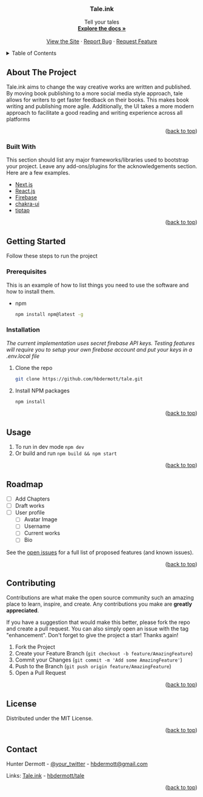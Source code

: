 <div id="top"></div>
<!--
*** Thanks for checking out the Best-README-Template. If you have a suggestion
*** that would make this better, please fork the repo and create a pull request
*** or simply open an issue with the tag "enhancement".
*** Don't forget to give the project a star!
*** Thanks again! Now go create something AMAZING! :D
-->



<!-- PROJECT SHIELDS -->
<!--
*** I'm using markdown "reference style" links for readability.
*** Reference links are enclosed in brackets [ ] instead of parentheses ( ).
*** See the bottom of this document for the declaration of the reference variables
*** for contributors-url, forks-url, etc. This is an optional, concise syntax you may use.
*** https://www.markdownguide.org/basic-syntax/#reference-style-links
-->
<!-- [![Contributors][contributors-shield]][contributors-url]
[![Forks][forks-shield]][forks-url]
[![Stargazers][stars-shield]][stars-url]
[![Issues][issues-shield]][issues-url]
[![MIT License][license-shield]][license-url]
[![LinkedIn][linkedin-shield]][linkedin-url] -->



<!-- PROJECT LOGO -->
<br />
<div align="center">
  <a href="https://tale.ink">
<!--     ![Vector logo png](https://raw.githubusercontent.com/47306691/152618644-43edd531-3da5-43fd-9c25-69cc330abebe.png) -->
  </a>

  <h3 align="center">Tale.ink</h3>

  <p align="center">
    Tell your tales
    <br />
    <a href="https://github.com/hbdermott/tale"><strong>Explore the docs »</strong></a>
    <br />
    <br />
    <a href="https://tale.ink">View the Site</a>
    ·
    <a href="https://github.com/hbdermott/tale/issues">Report Bug</a>
    ·
    <a href="https://github.com/hbdermott/tale/issues">Request Feature</a>
  </p>
</div>



<!-- TABLE OF CONTENTS -->
<details>
  <summary>Table of Contents</summary>
  <ol>
    <li>
      <a href="#about-the-project">About The Project</a>
      <ul>
        <li><a href="#built-with">Built With</a></li>
      </ul>
    </li>
    <li>
      <a href="#getting-started">Getting Started</a>
      <ul>
        <li><a href="#prerequisites">Prerequisites</a></li>
        <li><a href="#installation">Installation</a></li>
      </ul>
    </li>
    <li><a href="#usage">Usage</a></li>
    <li><a href="#roadmap">Roadmap</a></li>
    <li><a href="#contributing">Contributing</a></li>
    <li><a href="#license">License</a></li>
    <li><a href="#contact">Contact</a></li>
  </ol>
</details>



<!-- ABOUT THE PROJECT -->
## About The Project

<!-- [![Product Name Screen Shot][product-screenshot]](https://example.com) -->

Tale.ink aims to change the way creative works are written and published. By moving book publishing to a more social media style approach, tale allows for writers to get faster feedback on their books. This makes book writing and publishing more agile. Additionally, the UI takes a more modern approach to facilitate a good reading and writing experience across all platforms

<p align="right">(<a href="#top">back to top</a>)</p>



### Built With

This section should list any major frameworks/libraries used to bootstrap your project. Leave any add-ons/plugins for the acknowledgements section. Here are a few examples.

* [Next.js](https://nextjs.org/)
* [React.js](https://reactjs.org/)
* [Firebase](https://firebase.google.com/)
* [chakra-ui](https://chakra-ui.com/)
* [tiptap](https://tiptap.dev/)

<p align="right">(<a href="#top">back to top</a>)</p>



<!-- GETTING STARTED -->
## Getting Started

Follow these steps to run the project

### Prerequisites

This is an example of how to list things you need to use the software and how to install them.
* npm
  ```sh
  npm install npm@latest -g
  ```

### Installation

_The current implementation uses secret firebase API keys. Testing features will require you to setup your own firebase account and put your keys in a .env.local file_

1. Clone the repo
   ```sh
   git clone https://github.com/hbdermott/tale.git
   ```
2. Install NPM packages
   ```sh
   npm install
   ```
   
<p align="right">(<a href="#top">back to top</a>)</p>



<!-- USAGE EXAMPLES -->
## Usage

1. To run in dev mode
   ```npm dev```
2. Or build and run
   ```npm build && npm start```

<p align="right">(<a href="#top">back to top</a>)</p>



<!-- ROADMAP -->
## Roadmap

- [ ] Add Chapters
- [ ] Draft works
- [ ] User profile
    - [ ] Avatar Image
    - [ ] Username
    - [ ] Current works
    - [ ] Bio

See the [open issues](https://github.com/hbdermott/tale/issues) for a full list of proposed features (and known issues).

<p align="right">(<a href="#top">back to top</a>)</p>



<!-- CONTRIBUTING -->
## Contributing

Contributions are what make the open source community such an amazing place to learn, inspire, and create. Any contributions you make are **greatly appreciated**.

If you have a suggestion that would make this better, please fork the repo and create a pull request. You can also simply open an issue with the tag "enhancement".
Don't forget to give the project a star! Thanks again!

1. Fork the Project
2. Create your Feature Branch (`git checkout -b feature/AmazingFeature`)
3. Commit your Changes (`git commit -m 'Add some AmazingFeature'`)
4. Push to the Branch (`git push origin feature/AmazingFeature`)
5. Open a Pull Request

<p align="right">(<a href="#top">back to top</a>)</p>



<!-- LICENSE -->
## License

Distributed under the MIT License.

<p align="right">(<a href="#top">back to top</a>)</p>



<!-- CONTACT -->
## Contact

Hunter Dermott - [@your_twitter](https://twitter.com/your_username) - hbdermott@gmail.com

Links: [Tale.ink](https://tale.ink/read) - [hbdermott/tale](https://github.com/hbdermott/tale)

<p align="right">(<a href="#top">back to top</a>)</p>



<!-- MARKDOWN LINKS & IMAGES -->
<!-- https://www.markdownguide.org/basic-syntax/#reference-style-links -->
<!-- [contributors-shield]: https://img.shields.io/github/contributors/othneildrew/Best-README-Template.svg?style=for-the-badge
[contributors-url]: https://github.com/othneildrew/Best-README-Template/graphs/contributors
[forks-shield]: https://img.shields.io/github/forks/othneildrew/Best-README-Template.svg?style=for-the-badge
[forks-url]: https://github.com/othneildrew/Best-README-Template/network/members
[stars-shield]: https://img.shields.io/github/stars/othneildrew/Best-README-Template.svg?style=for-the-badge
[stars-url]: https://github.com/othneildrew/Best-README-Template/stargazers
[issues-shield]: https://img.shields.io/github/issues/othneildrew/Best-README-Template.svg?style=for-the-badge
[issues-url]: https://github.com/othneildrew/Best-README-Template/issues
[license-shield]: https://img.shields.io/github/license/othneildrew/Best-README-Template.svg?style=for-the-badge
[license-url]: https://github.com/othneildrew/Best-README-Template/blob/master/LICENSE.txt
[linkedin-shield]: https://img.shields.io/badge/-LinkedIn-black.svg?style=for-the-badge&logo=linkedin&colorB=555
[linkedin-url]: https://linkedin.com/in/othneildrew
[product-screenshot]: images/screenshot.png -->
